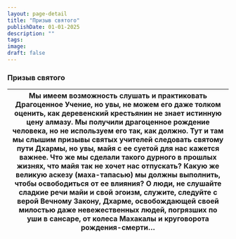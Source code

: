 ```yaml
---
layout: page-detail
title: "Призыв святого"
publishDate: 01-01-2025
description: ""
tags:
image:
draft: false
---
```


### Призыв святого

| Мы имеем возможность слушать и практиковать Драгоценное Учение,  но увы, не можем его даже толком оценить,  как деревенский крестьянин не знает истинную цену алмазу. Мы получили драгоценное рождение человека,  но не используем его так, как должно. Тут и там мы слышим призывы святых учителей  следовать святому пути Дхармы,  но увы, майя с ее суетой для нас кажется важнее. Что же мы сделали такого дурного в прошлых жизнях,  что майя так не хочет нас отпускать? Какую же великую аскезу (маха-тапасью) мы должны выполнить,  чтобы освободиться от ее влияния? О люди, не слушайте сладкие речи майи и свой эгоизм,  служите, следуйте с верой  Вечному Закону, Дхарме, освобождающей своей милостью даже невежественных людей,  погрязших по уши в сансаре,  от колеса Махакалы и круговорота рождения-смерти… |
| ------------------------------------------------------------------------------------------------------------------------------------------------------------------------------------------------------------------------------------------------------------------------------------------------------------------------------------------------------------------------------------------------------------------------------------------------------------------------------------------------------------------------------------------------------------------------------------------------------------------------------------------------------------------------------------------------------------------------------------------------------------------------------------------------------------------------------ |
  
  
